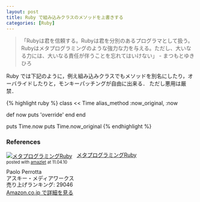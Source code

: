 ```yaml
---
layout: post
title: Ruby で組み込みクラスのメソッドを上書きする
categories: [Ruby]
---
```


> 「Rubyは君を信頼する。Rubyは君を分別のあるプログラマとして扱う。Rubyはメタプログラミングのような強力な力を与える。ただし、大いなる力には、大いなる責任が伴うことを忘れてはいけない」 - まつもとゆきひろ

Ruby では下記のように，例え組み込みクラスでもメソッドを別名にしたり，オーバライドしたりと，モンキーパッチングが自由に出来る．
ただし悪用は厳禁．

{% highlight ruby %}
class << Time
  alias_method :now_original, :now

  def now
    puts 'override'
  end
end

puts Time.now
puts Time.now_original
{% endhighlight %}

### References

<div class="amazlet-box" style="margin-bottom:0px;"><div class="amazlet-image" style="float:left;margin:0px 12px 1px 0px;"><a href="http://www.amazon.co.jp/exec/obidos/ASIN/4048687158/tomohiro-t-22/ref=nosim/" name="amazletlink" target="_blank"><img src="http://ecx.images-amazon.com/images/I/51TODrMIEnL._SL160_.jpg" alt="メタプログラミングRuby" style="border: none;" /></a></div><div class="amazlet-info" style="line-height:120%; margin-bottom: 10px"><div class="amazlet-name" style="margin-bottom:10px;line-height:120%"><a href="http://www.amazon.co.jp/exec/obidos/ASIN/4048687158/tomohiro-t-22/ref=nosim/" name="amazletlink" target="_blank">メタプログラミングRuby</a><div class="amazlet-powered-date" style="font-size:80%;margin-top:5px;line-height:120%">posted with <a href="http://www.amazlet.com/browse/ASIN/4048687158/tomohiro-t-22/ref=nosim/" title="メタプログラミングRuby" target="_blank">amazlet</a> at 11.04.10</div></div><div class="amazlet-detail">Paolo Perrotta <br />アスキー・メディアワークス <br />売り上げランキング: 29046<br /></div><div class="amazlet-sub-info" style="float: left;"><div class="amazlet-link" style="margin-top: 5px"><a href="http://www.amazon.co.jp/exec/obidos/ASIN/4048687158/tomohiro-t-22/ref=nosim/" name="amazletlink" target="_blank">Amazon.co.jp で詳細を見る</a></div></div></div><div class="amazlet-footer" style="clear: left"></div></div>
